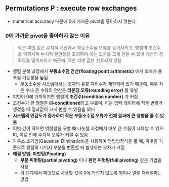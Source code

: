 ## Permutations P  : execute row exchanges


- numerical accuracy 때문에 0에 가까운 pivot을 좋아하지 않는다

### 0에 가까운 pivot을 좋아하지 않는 이유
> 작은 피벗 값은 수치적 계산에서 부동소수점 오류를 증가시키고, 행렬의 조건수를 악화시켜 수치적 불안정을 초래하며
> 이는 오차를 크게 만들 수 있어 계산의 정확도를 떨어뜨리기 때문에, 작은 피벗 값은 선호되지 않음
- 행렬 분해 과정에서 **부동소수점 연산(floating point arithmetic)** 에서 오차가 증폭될 가능성을 높임
  - 부동소수점 시스템에서는 숫자의 유효 자리수가 제한되어 있기 때문에, 매우 작은 수나 큰 수와의 연산은 **라운딩 오류(rounding error)** 를 유발 
-  피벗이 0에 가까워지면 행렬의 **조건수(condition number)** 가 커짐
  - 조건수가 큰 행렬은 **ill-conditioned**라고 부르며, 이는 입력 데이터에 작은 변화가 생겼을 때 결과값이 크게 변할 수 있음을 의미
  - **시스템의 민감도가 증가하여 작은 부동소수점 오류가 전체 결과에 큰 영향을 줄 수 있음**
- 피벗 값이 작으면 역행렬을 구할 때 나눗셈 과정에서 매우 큰 수들이 나타날 수 있으며, 이로 인해 수치적 오류가 커질 수 있음
- 가우스 소거법(Gaussian Elimination)을 사용하여 연립방정식을 풀 때, 피벗을 기준으로 행렬의 나머지 부분을 변환할 때 발생하는 오차가 커짐
- **해결 방법: 피벗팅(Pivoting)**
  - **부분 피벗팅(partial pivoting)** 이나 **완전 피벗팅(full pivoting)** 같은 기법을 사용
  - 각 단계에서 피벗으로 사용할 값이 0에 가깝지 않도록 행이나 열을 재배열하는 방법
